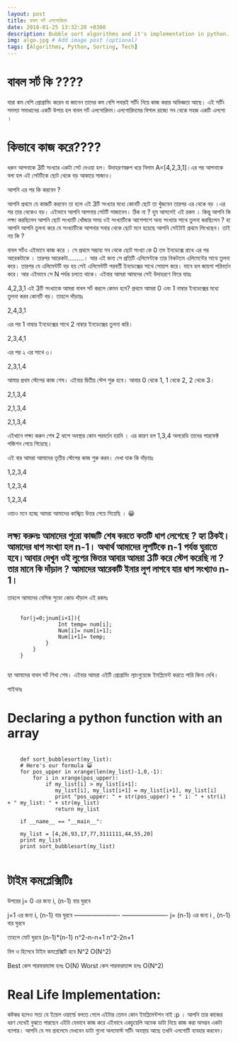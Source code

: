 ```yaml
---
layout: post
title: বাবল সর্ট এলগোরিদম
date: 2018-01-25 13:32:20 +0300
description: Bubble sort algorithms and it's implementation in python. # Add post description (optional)
img: algo.jpg # Add image post (optional)
tags: [Algorithms, Python, Sorting, Tech]
---
```


# বাবল সর্ট কি ????

যারা কম বেশি প্রোগ্রামিং করেন বা জানেন তাদের কম বেশি সবারই সর্টিং নিয়ে কাজ করার অভিজ্ঞতা আছে। এই সর্টিং সমস্যা সমাধানের একটি উপায় হল বাবল সর্ট এলগোরিদম।এলগোরিদমের বিশাল রাজ্যে সব থেকে সহজ একটি এলগো ।

# কিভাবে কাজ করে????

ধরুন আপনাকে 3টি সংখ্যার একটা সেট দেওয়া হল। উদাহরণস্বরুপ ধরে নিলাম A=[4,2,3,1]।এর পর আপনাকে বলা হল এই সেটটিকে ছোট থেকে বড় আকারে সাজাও।

আপনি এর পর কি করবেন ?

আপনি প্রথমে যে কাজটি করবেন তা হলে এই 3টি সংখ্যার মধ্যে কোনটি ছোট তা খুঁজবেন তারপর এর থেকে বড় ।এর পর তার থেকেও বড়। এইভাবে আপনি আপনার সেটটি সাজাবেন। ঠিক না ? হুম আসলেই এই রকম । কিন্তু আপনি কি লক্ষ্য করছিলেন আপনি ছোট সংখ্যাটি খোঁজার সময় ওই সংখ্যাটিকে আশেপাশে অন্য সংখ্যার সাথে তুলনা করছিলেন ? হা আপনি আপনি তুলনা করে যে সংখ্যাটিকে আপনার সবার থেকে ছোট মনে হয়েছে আপনি সেইটাই প্রথমে লিখেছেন। তাই নয় কি ?

বাবল সর্টও এইভাবে কাজ করে । সে প্রথমে সম্ভাব্য সব থেকে ছোট সংখ্যা কে 0 তম ইনডেক্সে রাখে এর পর আরেকটাকে । তারপর আরেকটা………। আর এই জন্য সে প্রতিটি এলিমেন্টকে তার নিকটতম এলিমেন্টের সাথে তুলনা করে। তারপর যে এলিমেন্টটি বড় হয় সেই এলিমেন্টটি পরবর্তী ইনডেক্সের সাথে সোয়াপ করে। মানে হল জায়গা পরিবর্তন করে। আর এইভাবে সে N পর্যন্ত চলতে থাকে। এইবার আমরা আমদের সেই উদাহরণে ফিরে যায়ঃ

4,2,3,1 এই 3টি সংখ্যাকে আমরা বাবল সর্ট করলে কেমন হবে? প্রথমে আমরা 0 এবং 1 নাম্বার ইনডেক্সের মধ্যে তুলনা করব কোনটি বড়। তাহলে দাঁড়ায়ঃ

2,4,3,1

এর পর 1 নাম্বার ইনডেক্সের সাথে 2 নাম্বার ইনডেক্সের তুলনা করি।

2,3,4,1

এর পর ২ এর সাথে ৩।

2,3,1,4

আমার প্রথম স্টেপের কাজ শেষ। এইবার দ্বিতীয় স্টেপ শুরু হবে। আবার 0 থেকে 1, 1 থেকে 2, 2 থেকে 3।

2,1,3,4

2,1,3,4

2,1,3,4

এইখানে লক্ষ্য করুন শেষ 2 ধাপে অবস্থার কোন পরবর্তন হয়নি । এর কারণ হল 1,3,4 অলরেডি তাদের পারফেক্ট পজিশন পেয়ে গিয়েছে।

এই বার আমরা আমাদের তৃতীয় স্টেপের কাজ শুরু করব। দেখা যাক কি দাঁড়ায়ঃ

1,2,3,4

1,2,3,4

1,2,3,4

ওয়াও মনে হচ্ছে আমরা আমাদের কাঙ্খিত উত্তর পেয়ে গিয়েছি । 😀

## লক্ষ্য করুনঃ আমাদের পুরো কাজটি শেষ করতে কতটি ধাপ লেগেছে ? হ্যা ঠিকই। আমাদের ধাপ সংখ্যা হল n-1। অথার্থ আমাদের লুপটিকে n-1 পর্যন্ত ঘুরাতে হবে।আবার দেখুন ওই লুপের ভিতর আবার আমরা 3টি করে স্টেপ করেছি না ? তার মানে কি দাঁড়াল ? আমাদের আরেকটি ইনার লুপ লাগবে যার ধাপ সংখ্যাও n-1।

তাহলে আমাদের বেসিক সুডো কোড দাঁড়াল এই রকমঃ

<pre>
  <code class="python">
    for(j=0;j<n-1;j++){  
        for(i= 0;i<n-1;i++){  
            if(Num[i]>num[i+1]){  
                Int temp= num[i];  
                Num[i]= num[i+1];  
                Num[i+1]= temp;  
            }  
        }  
    }
  </code>
</pre>

হ্যা আমাদের বাবল সর্ট শিখা শেষ। এইবার আমরা এইটি প্রোগ্রামিং ল্যাংগুয়েজে ইমপ্লিমেন্ট করতে পারি কিনা দেখি।

পাইথনঃ

# Declaring a python function with an array

<pre>
  <code class="python">
    def sort_bubblesort(my_list):
    # Here's our formula 😀
    for pos_upper in xrange(len(my_list)-1,0,-1):
        for i in xrange(pos_upper):
            if my_list[i] > my_list[i+1]:
               my_list[i], my_list[i+1] = my_list[i+1], my_list[i]
               print "pos_upper: " + str(pos_upper) + " i: " + str(i) + " my_list: " + str(my_list)
               return my_list

    if __name__ == "__main__":

    my_list = [4,26,93,17,77,3111111,44,55,20]
    print my_list
    print sort_bubblesort(my_list)
  </code>
</pre>

# টাইম কমপ্লেক্সিটিঃ

উপরের j= 0 এর জন্য i, (n-1) বার ঘুরবে

j=1 এর জন্য i, (n-1) বার ঘুরবে
———————-
———————-
j= (n-1) এর জন্য i , (n-1) বার ঘুরবে

তাহলে মোট ঘুরবে
(n-1)\*(n-1)
n^2-n-n+1
n^2-2n+1

বিগ ও হিসেবে টাইম কমপ্লেক্সিটি হবে N^2
O(N^2)

Best কেস পারফরম্যান্স হলঃ O(N)
Worst কেস পারফরম্যান্স হলঃ O(N^2)

# Real Life Implementation:

কষ্টকর হলেও সত্য যে ইয়েল ওয়ার্ল্ডে বলতে গেলে এইটার তেমন কোন ইমপ্লিমেন্টশন নাই :p । আপনি তার কাজের ধরণ দেখেই বুঝতে পারছেন এইটা যেভাবে কাজ করে এইভাবে একচুয়েলি অনেক ডাটা নিয়ে কাজ করা অসম্ভব একটা ব্যাপার। আপনি যে সব প্রবলেমে দেখবেন ডাটা গুলো অলমোস্ট সর্টিং অবস্থায় আছে তখনি এলগোটি ব্যবহার করবেন।
